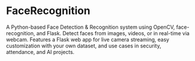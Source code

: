 # FaceRecognition
A Python-based Face Detection &amp; Recognition system using OpenCV, face-recognition, and Flask. Detect faces from images, videos, or in real-time via webcam. Features a Flask web app for live camera streaming, easy customization with your own dataset, and use cases in security, attendance, and AI projects.
